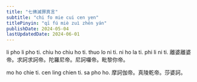```yaml
---
title: "七佛滅罪真言"
subtitle: "chi fo mie cui cen yen"
titlePinyin: "qī fú miè zuì zhēn yán"
publishDate: 2024-05-04
lastUpdatedDate: 2024-06-01
---
```


li pho li pho ti. chiu ho chiu ho ti. thuo lo ni ti. ni ho la ti. phi li ni ti.
離婆離婆帝。求訶求訶帝。陀羅尼帝。尼訶囉帝。毗黎你帝。

mo ho chie ti. cen ling chien ti. sa pho ho.
摩訶伽帝。真陵乾帝。莎婆訶。
